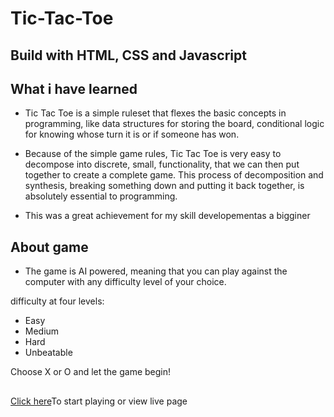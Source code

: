 # Tic-Tac-Toe

## Build with HTML, CSS and Javascript

## What i have learned
* Tic Tac Toe is a simple ruleset that flexes the basic concepts in programming,
like data structures for storing the board, conditional logic for knowing whose
turn it is or if someone has won.

*  Because of the simple game rules, Tic Tac Toe is very easy to decompose into discrete, small, functionality,
that we can then put together to create a complete game. This process of decomposition and synthesis,
breaking something down and putting it back together, is absolutely essential to programming.

* This was a great achievement for my skill developementas a bigginer

## About game
* The game is AI powered, meaning that you can play against the computer with any difficulty level of your choice.

difficulty at four levels:
* Easy
* Medium
* Hard
* Unbeatable

Choose X or O and let the game begin!
##

<p align="left"><a href="https://mphojames9.github.io/tic-tac-toe/">Click here</a>To start playing or view live page</p>
